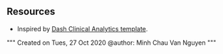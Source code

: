 ## Resources

* Inspired by [Dash Clinical Analytics template](https://dash-gallery.plotly.host/dash-clinical-analytics/).

"""
Created on Tues, 27 Oct 2020
@author: Minh Chau Van Nguyen
"""